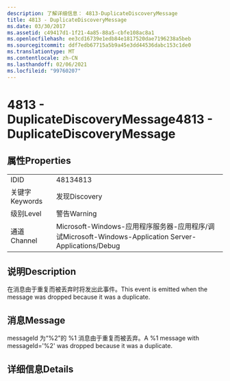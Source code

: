 ```yaml
---
description: 了解详细信息： 4813-DuplicateDiscoveryMessage
title: 4813 - DuplicateDiscoveryMessage
ms.date: 03/30/2017
ms.assetid: c49417d1-1f21-4a85-88a5-cbfe108ac8a1
ms.openlocfilehash: ee3cd16739e1edb84e1817520dae7196238a5beb
ms.sourcegitcommit: ddf7edb67715a5b9a45e3dd44536dabc153c1de0
ms.translationtype: MT
ms.contentlocale: zh-CN
ms.lasthandoff: 02/06/2021
ms.locfileid: "99760207"
---
```

# <a name="4813---duplicatediscoverymessage"></a><span data-ttu-id="11732-103">4813 - DuplicateDiscoveryMessage</span><span class="sxs-lookup"><span data-stu-id="11732-103">4813 - DuplicateDiscoveryMessage</span></span>

## <a name="properties"></a><span data-ttu-id="11732-104">属性</span><span class="sxs-lookup"><span data-stu-id="11732-104">Properties</span></span>  
  
|||  
|-|-|  
|<span data-ttu-id="11732-105">ID</span><span class="sxs-lookup"><span data-stu-id="11732-105">ID</span></span>|<span data-ttu-id="11732-106">4813</span><span class="sxs-lookup"><span data-stu-id="11732-106">4813</span></span>|  
|<span data-ttu-id="11732-107">关键字</span><span class="sxs-lookup"><span data-stu-id="11732-107">Keywords</span></span>|<span data-ttu-id="11732-108">发现</span><span class="sxs-lookup"><span data-stu-id="11732-108">Discovery</span></span>|  
|<span data-ttu-id="11732-109">级别</span><span class="sxs-lookup"><span data-stu-id="11732-109">Level</span></span>|<span data-ttu-id="11732-110">警告</span><span class="sxs-lookup"><span data-stu-id="11732-110">Warning</span></span>|  
|<span data-ttu-id="11732-111">通道</span><span class="sxs-lookup"><span data-stu-id="11732-111">Channel</span></span>|<span data-ttu-id="11732-112">Microsoft-Windows-应用程序服务器-应用程序/调试</span><span class="sxs-lookup"><span data-stu-id="11732-112">Microsoft-Windows-Application Server-Applications/Debug</span></span>|  
  
## <a name="description"></a><span data-ttu-id="11732-113">说明</span><span class="sxs-lookup"><span data-stu-id="11732-113">Description</span></span>  

 <span data-ttu-id="11732-114">在消息由于重复而被丢弃时将发出此事件。</span><span class="sxs-lookup"><span data-stu-id="11732-114">This event is emitted when the message was dropped because it was a duplicate.</span></span>  
  
## <a name="message"></a><span data-ttu-id="11732-115">消息</span><span class="sxs-lookup"><span data-stu-id="11732-115">Message</span></span>  

 <span data-ttu-id="11732-116">messageId 为“%2”的 %1 消息由于重复而被丢弃。</span><span class="sxs-lookup"><span data-stu-id="11732-116">A %1 message with messageId='%2' was dropped because it was a duplicate.</span></span>  
  
## <a name="details"></a><span data-ttu-id="11732-117">详细信息</span><span class="sxs-lookup"><span data-stu-id="11732-117">Details</span></span>
